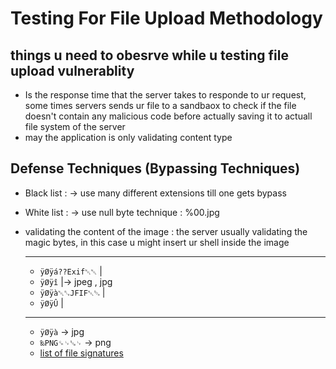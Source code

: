 # Testing For File Upload  Methodology

## things u need to obesrve while u testing file upload vulnerablity

- Is the response time that the server takes to responde to ur request, some times servers sends ur file to a sandbaox to check if the file doesn't contain any malicious code before actually saving it to actuall file system of the server
- may the application is only validating content type

## Defense Techniques (Bypassing Techniques)

- Black list : -> use many different extensions till one gets bypass
- White list : -> use null byte technique : %00.jpg

- validating the content of the image : the server usually validating the magic bytes, in this case u might insert ur shell inside the image
  
  -----------------------
  - `ÿØÿá??Exif␀␀`      |
  - `ÿØÿî`               |-> jpeg , jpg
  - `ÿØÿà␀␐JFIF␀␁`      |
  - `ÿØÿÛ`               |
  -----------------------
  - `ÿØÿà` -> jpg
  - `‰PNG␍␊␚␊` -> png
  - [list of file signatures](https://en.wikipedia.org/wiki/List_of_file_signatures)
